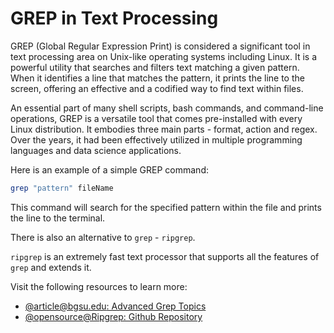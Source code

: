 # GREP in Text Processing

GREP (Global Regular Expression Print) is considered a significant tool in text processing area on Unix-like operating systems including Linux. It is a powerful utility that searches and filters text matching a given pattern. When it identifies a line that matches the pattern, it prints the line to the screen, offering an effective and a codified way to find text within files.

An essential part of many shell scripts, bash commands, and command-line operations, GREP is a versatile tool that comes pre-installed with every Linux distribution. It embodies three main parts - format, action and regex. Over the years, it had been effectively utilized in multiple programming languages and data science applications.

Here is an example of a simple GREP command:

```bash
grep "pattern" fileName
```

This command will search for the specified pattern within the file and prints the line to the terminal.

There is also an alternative to `grep` - `ripgrep`.

`ripgrep` is an extremely fast text processor that supports all the features of `grep` and extends it.

Visit the following resources to learn more:

- [@article@bgsu.edu: Advanced Grep Topics](https://caspar.bgsu.edu/~courses/Stats/Labs/Handouts/grepadvanced.htm)
- [@opensource@Ripgrep: Github Repository](https://github.com/BurntSushi/ripgrep)
